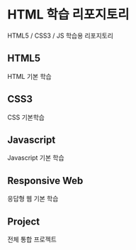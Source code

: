 # HTML 학습 리포지토리
HTML5 / CSS3 / JS 학습용 리포지토리

## HTML5
HTML 기본 학습

## CSS3
CSS 기본학습

## Javascript
Javascript 기본 학습

## Responsive Web
응답형 웹 기본 학습

## Project
전체 통합 프로젝트
